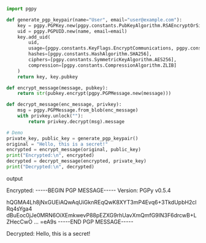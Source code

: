 ```python
import pgpy

def generate_pgp_keypair(name="User", email="user@example.com"):
    key = pgpy.PGPKey.new(pgpy.constants.PubKeyAlgorithm.RSAEncryptOrSign, 2048)
    uid = pgpy.PGPUID.new(name, email=email)
    key.add_uid(
        uid,
        usage={pgpy.constants.KeyFlags.EncryptCommunications, pgpy.constants.KeyFlags.Sign},
        hashes=[pgpy.constants.HashAlgorithm.SHA256],
        ciphers=[pgpy.constants.SymmetricKeyAlgorithm.AES256],
        compression=[pgpy.constants.CompressionAlgorithm.ZLIB]
    )
    return key, key.pubkey

def encrypt_message(message, pubkey):
    return str(pubkey.encrypt(pgpy.PGPMessage.new(message)))

def decrypt_message(enc_message, privkey):
    msg = pgpy.PGPMessage.from_blob(enc_message)
    with privkey.unlock(""):
        return privkey.decrypt(msg).message

# Demo
private_key, public_key = generate_pgp_keypair()
original = "Hello, this is a secret!"
encrypted = encrypt_message(original, public_key)
print("Encrypted:\n", encrypted)
decrypted = decrypt_message(encrypted, private_key)
print("Decrypted:\n", decrypted)
```
output

Encrypted:
-----BEGIN PGP MESSAGE-----
Version: PGPy v0.5.4

hQGMA4Lh8jNxGUEiAQwAqUiGknREqQwK8XYT3mP4Evq6+3TkdUpbH2clRq4sYga4
dBuEoc0jJe0MRN6OiXEmkwevP88pEZXG9rhUavXmQmfG9IN3F6drcwB+LZHecCwO
...
=eA9s
-----END PGP MESSAGE-----

Decrypted:
Hello, this is a secret!